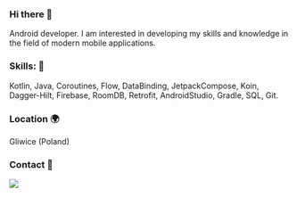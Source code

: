 ### Hi there 👋

Android developer. I am interested in developing my skills and knowledge in the field of modern mobile applications.

### Skills: :large_blue_diamond:
Kotlin, Java, Coroutines, Flow, DataBinding, JetpackCompose, Koin, Dagger-Hilt, Firebase, RoomDB, Retrofit, AndroidStudio, Gradle, SQL, Git.

### Location :earth_africa:
Gliwice (Poland)


### Contact :e-mail:
<a href="mailto:elmattik@gmail.com"><img src="https://img.shields.io/badge/gmail-%23DD0031.svg?&style=for-the-badge&logo=gmail&logoColor=white"/></a>
<!--
**MatLeg25/MatLeg25** is a ✨ _special_ ✨ repository because its `README.md` (this file) appears on your GitHub profile.

Here are some ideas to get you started:

- 🔭 I’m currently working on ...
- 🌱 I’m currently learning ...
- 👯 I’m looking to collaborate on ...
- 🤔 I’m looking for help with ...
- 💬 Ask me about ...
- 📫 How to reach me: ...
- 😄 Pronouns: ...
- ⚡ Fun fact: ...


### Contact :e-mail:
![image](https://github.com/MatLeg25/MatLeg25/assets/70913892/c540d503-a6bc-4f93-94d5-2a685cd1e540)


-->
